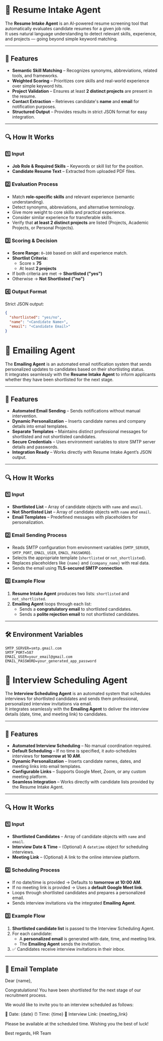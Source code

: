 # 📄 Resume Intake Agent

The **Resume Intake Agent** is an AI-powered resume screening tool that automatically evaluates candidate resumes for a given job role.  
It uses natural language understanding to detect relevant skills, experience, and projects — going beyond simple keyword matching.

---

## 🚀 Features
- **Semantic Skill Matching** – Recognizes synonyms, abbreviations, related tools, and frameworks.
- **Weighted Scoring** – Prioritizes core skills and real-world experience over simple keyword hits.
- **Project Validation** – Ensures at least **2 distinct projects** are present in the resume.
- **Contact Extraction** – Retrieves candidate's **name** and **email** for notification purposes.
- **Structured Output** – Provides results in strict JSON format for easy integration.

---

## 🔍 How It Works

### 1️⃣ Input
- **Job Role & Required Skills** – Keywords or skill list for the position.
- **Candidate Resume Text** – Extracted from uploaded PDF files.

### 2️⃣ Evaluation Process
- Match **role-specific skills** and relevant experience (semantic understanding).
- Detect synonyms, abbreviations, and alternative terminology.
- Give more weight to core skills and practical experience.
- Consider similar experience for transferable skills.
- Verify that **at least 2 distinct projects** are listed (Projects, Academic Projects, or Personal Projects).

### 3️⃣ Scoring & Decision
- **Score Range:** `0–100` based on skill and experience match.
- **Shortlist Criteria:**
  - Score ≥ **75**
  - At least **2 projects**
- If both criteria are met → **Shortlisted ("yes")**
- Otherwise → **Not Shortlisted ("no")**

### 4️⃣ Output Format
Strict JSON output:
```json
{
  "shortlisted": "yes/no",
  "name": "<Candidate Name>",
  "email": "<Candidate Email>"
}
```

# 📧 Emailing Agent

The **Emailing Agent** is an automated email notification system that sends personalized updates to candidates based on their shortlisting status.  
It integrates seamlessly with the **Resume Intake Agent** to inform applicants whether they have been shortlisted for the next stage.

---

## 🚀 Features
- **Automated Email Sending** – Sends notifications without manual intervention.
- **Dynamic Personalization** – Inserts candidate names and company details into email templates.
- **Separate Templates** – Maintains distinct professional messages for shortlisted and not shortlisted candidates.
- **Secure Credentials** – Uses environment variables to store SMTP server details and passwords.
- **Integration Ready** – Works directly with Resume Intake Agent’s JSON output.

---

## 🔍 How It Works

### 1️⃣ Input
- **Shortlisted List** – Array of candidate objects with `name` and `email`.
- **Not Shortlisted List** – Array of candidate objects with `name` and `email`.
- **Email Templates** – Predefined messages with placeholders for personalization.

### 2️⃣ Email Sending Process
- Reads SMTP configuration from environment variables (`SMTP_SERVER`, `SMTP_PORT`, `EMAIL_USER`, `EMAIL_PASSWORD`).
- Selects the appropriate template (`shortlisted` or `not_shortlisted`).
- Replaces placeholders like `{name}` and `{company_name}` with real data.
- Sends the email using **TLS-secured SMTP connection**.

### 3️⃣ Example Flow
1. **Resume Intake Agent** produces two lists: `shortlisted` and `not_shortlisted`.
2. **Emailing Agent** loops through each list:
   - Sends a **congratulatory email** to shortlisted candidates.
   - Sends a **polite rejection email** to not shortlisted candidates.

---

## 🛠 Environment Variables

```env
SMTP_SERVER=smtp.gmail.com
SMTP_PORT=587
EMAIL_USER=your_email@gmail.com
EMAIL_PASSWORD=your_generated_app_password
```

# 📅 Interview Scheduling Agent  

The **Interview Scheduling Agent** is an automated system that schedules interviews for shortlisted candidates and sends them professional, personalized interview invitations via email.  
It integrates seamlessly with the **Emailing Agent** to deliver the interview details (date, time, and meeting link) to candidates.  

---

## 🚀 Features  
- **Automated Interview Scheduling** – No manual coordination required.  
- **Default Scheduling** – If no time is specified, it auto-schedules interviews for **tomorrow at 10 AM**.  
- **Dynamic Personalization** – Inserts candidate names, dates, and meeting links into email templates.  
- **Configurable Links** – Supports Google Meet, Zoom, or any custom meeting platform.  
- **Seamless Integration** – Works directly with candidate lists provided by the Resume Intake Agent.  

---

## 🔍 How It Works  

### 1️⃣ Input  
- **Shortlisted Candidates** – Array of candidate objects with `name` and `email`.  
- **Interview Date & Time** – (Optional) A `datetime` object for scheduling interviews.  
- **Meeting Link** – (Optional) A link to the online interview platform.  

### 2️⃣ Scheduling Process  
- If no date/time is provided → Defaults to **tomorrow at 10:00 AM**.  
- If no meeting link is provided → Uses a **default Google Meet link**.  
- Loops through shortlisted candidates and prepares a personalized email.  
- Sends interview invitations via the integrated **Emailing Agent**.  

### 3️⃣ Example Flow  
1. **Shortlisted candidate list** is passed to the Interview Scheduling Agent.  
2. For each candidate:  
   - A **personalized email** is generated with date, time, and meeting link.  
   - The **Emailing Agent** sends the invitation.  
3. ✅ Candidates receive interview invitations in their inbox.  

---

## 📧 Email Template  

Dear {name},

Congratulations! You have been shortlisted for the next stage of our recruitment process.

We would like to invite you to an interview scheduled as follows:

📅 Date: {date}
⏰ Time: {time}
🔗 Interview Link: {meeting_link}

Please be available at the scheduled time.
Wishing you the best of luck!

Best regards,
HR Team




